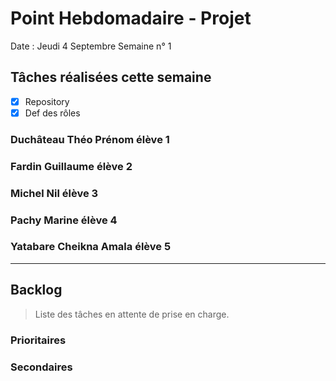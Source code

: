 # Point Hebdomadaire - Projet

Date : Jeudi 4 Septembre
Semaine n° 1

## Tâches réalisées cette semaine

- [x] Repository
- [x] Def des rôles

### Duchâteau Théo Prénom élève 1

### Fardin Guillaume élève 2

### Michel Nil élève 3

### Pachy Marine élève 4

### Yatabare Cheikna Amala élève 5

---

## Backlog

> Liste des tâches en attente de prise en charge.

### Prioritaires

### Secondaires